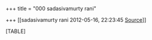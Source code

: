 +++
title = "000 sadasivamurty rani"

+++
[[sadasivamurty rani	2012-05-16, 22:23:45 [Source](https://groups.google.com/g/bvparishat/c/cwQsHlRAr-c)]]



[TABLE]

